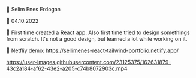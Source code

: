 🔷 Selim Enes Erdogan

🔷 04.10.2022

🔷 First time created a React app. Also first time tried to design somethings from scratch. It's not a good design, but learned a lot while working on it.

🔷 Netfliy demo: https://sellimenes-react-tailwind-portfolio.netlify.app/



https://user-images.githubusercontent.com/23125375/162631879-43c2a184-af62-43e2-a205-c74b8072903c.mp4


